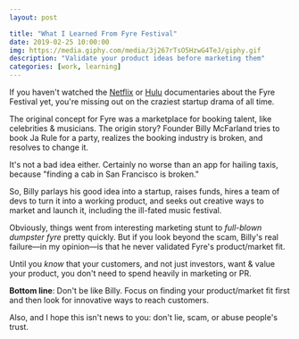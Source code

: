 ```yaml
---
layout: post

title: "What I Learned From Fyre Festival"
date: 2019-02-25 10:00:00
img: https://media.giphy.com/media/3j267rTsO5HzwG4TeJ/giphy.gif
description: "Validate your product ideas before marketing them"
categories: [work, learning]
---
```


If you haven't watched the [Netflix](https://www.netflix.com/title/81035279) or [Hulu](https://www.hulu.com/movie/fyre-fraud-e47078f3-1c0e-49a8-9da9-c571a7a20fec) documentaries about the Fyre Festival yet, you're missing out on the craziest startup drama of all time.

The original concept for Fyre was a marketplace for booking talent, like celebrities & musicians. The origin story? Founder Billy McFarland tries to book Ja Rule for a party, realizes the booking industry is broken, and resolves to change it.

It's not a bad idea either. Certainly no worse than an app for hailing taxis, because "finding a cab in San Francisco is broken."

So, Billy parlays his good idea into a startup, raises funds, hires a team of devs to turn it into a working product, and seeks out creative ways to market and launch it, including the ill-fated music festival.

Obviously, things went from interesting marketing stunt to _full-blown dumpster fyre_ pretty quickly. But if you look beyond the scam, Billy's real failure&mdash;in my opinion&mdash;is that he never validated Fyre's product/market fit.

Until you _know_ that your customers, and not just investors, want & value your product, you don't need to spend heavily in marketing or PR.

**Bottom line**: Don't be like Billy. Focus on finding your product/market fit first and then look for innovative ways to reach customers. 

Also, and I hope this isn't news to you: don't lie, scam, or abuse people's trust.